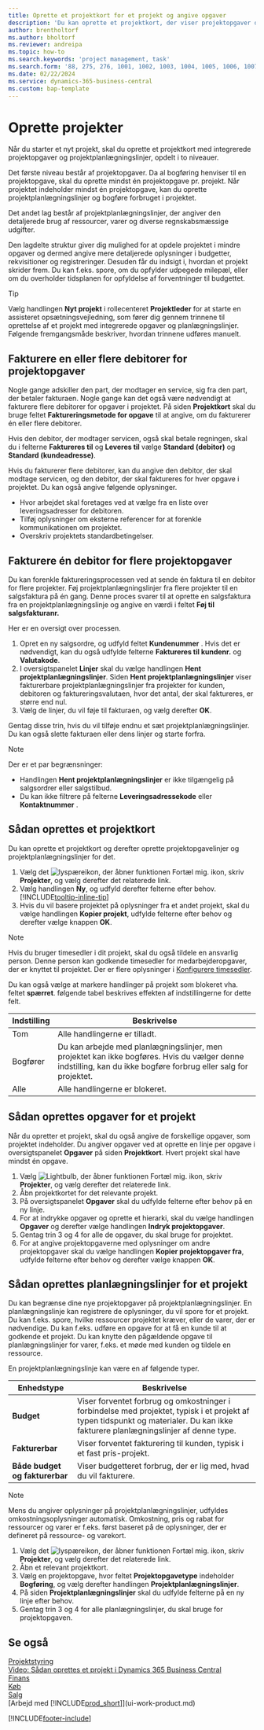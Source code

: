 ```yaml
---
title: Oprette et projektkort for et projekt og angive opgaver
description: 'Du kan oprette et projektkort, der viser projektopgaver og planlægningslinjer, så det er nemmere at administrere status og budgetter for et nyt projekt.'
author: brentholtorf
ms.author: bholtorf
ms.reviewer: andreipa
ms.topic: how-to
ms.search.keywords: 'project management, task'
ms.search.form: '88, 275, 276, 1001, 1002, 1003, 1004, 1005, 1006, 1007, 1020'
ms.date: 02/22/2024
ms.service: dynamics-365-business-central
ms.custom: bap-template
---
```

# <a name="create-projects"></a>Oprette projekter

Når du starter et nyt projekt, skal du oprette et projektkort med integrerede projektopgaver og projektplanlægningslinjer, opdelt i to niveauer.  

Det første niveau består af projektopgaver. Da al bogføring henviser til en projektopgave, skal du oprette mindst én projektopgave pr. projekt. Når projektet indeholder mindst én projektopgave, kan du oprette projektplanlægningslinjer og bogføre forbruget i projektet.

Det andet lag består af projektplanlægningslinjer, der angiver den detaljerede brug af ressourcer, varer og diverse regnskabsmæssige udgifter.

Den lagdelte struktur giver dig mulighed for at opdele projektet i mindre opgaver og dermed angive mere detaljerede oplysninger i budgetter, rekvisitioner og registreringer. Desuden får du indsigt i, hvordan et projekt skrider frem. Du kan f.eks. spore, om du opfylder udpegede milepæl, eller om du overholder tidsplanen for opfyldelse af forventninger til budgettet.

> [!TIP]
> Vælg handlingen **Nyt projekt** i rollecenteret **Projektleder** for at starte en assisteret opsætningsvejledning, som fører dig gennem trinnene til oprettelse af et projekt med integrerede opgaver og planlægningslinjer. Følgende fremgangsmåde beskriver, hvordan trinnene udføres manuelt. <!-- For an example of how to create a project manually, go to [Video: How to create a project in Dynamics 365 Business Central](https://www.youtube.com/watch?v=VqaPWr7BWmw).-->

## <a name="invoice-one-or-more-customers-for-project-tasks"></a>Fakturere en eller flere debitorer for projektopgaver

Nogle gange adskiller den part, der modtager en service, sig fra den part, der betaler fakturaen. Nogle gange kan det også være nødvendigt at fakturere flere debitorer for opgaver i projektet. På siden **Projektkort** skal du bruge feltet **Faktureringsmetode for opgave** til at angive, om du fakturerer én eller flere debitorer.

Hvis den debitor, der modtager servicen, også skal betale regningen, skal du i felterne **Faktureres til** og **Leveres til** vælge **Standard (debitor)** og **Standard (kundeadresse)**.

Hvis du fakturerer flere debitorer, kan du angive den debitor, der skal modtage servicen, og den debitor, der skal faktureres for hver opgave i projektet. Du kan også angive følgende oplysninger.

* Hvor arbejdet skal foretages ved at vælge fra en liste over leveringsadresser for debitoren.
* Tilføj oplysninger om eksterne referencer for at forenkle kommunikationen om projektet.
* Overskriv projektets standardbetingelser.

## <a name="invoice-one-customer-for-multiple-project-tasks"></a>Fakturere én debitor for flere projektopgaver

Du kan forenkle faktureringsprocessen ved at sende én faktura til en debitor for flere projekter. Føj projektplanlægningslinjer fra flere projekter til en salgsfaktura på én gang. Denne proces svarer til at oprette en salgsfaktura fra en projektplanlægningslinje og angive en værdi i feltet **Føj til salgsfakturanr.**

Her er en oversigt over processen.

1. Opret en ny salgsordre, og udfyld feltet **Kundenummer** . Hvis det er nødvendigt, kan du også udfylde felterne **Faktureres til kundenr.** og **Valutakode**.
2. I oversigtspanelet **Linjer** skal du vælge handlingen **Hent projektplanlægningslinjer**. Siden **Hent projektplanlægningslinjer** viser fakturerbare projektplanlægningslinjer fra projekter for kunden, debitoren og faktureringsvalutaen, hvor det antal, der skal faktureres, er større end nul. 
3. Vælg de linjer, du vil føje til fakturaen, og vælg derefter **OK**.

Gentag disse trin, hvis du vil tilføje endnu et sæt projektplanlægningslinjer. Du kan også slette fakturaen eller dens linjer og starte forfra.

> [!NOTE]
> Der er et par begrænsninger:
>
> * Handlingen **Hent projektplanlægningslinjer** er ikke tilgængelig på salgsordrer eller salgstilbud.
> * Du kan ikke filtrere på felterne **Leveringsadressekode** eller **Kontaktnummer** .

## <a name="to-create-a-project-card"></a>Sådan oprettes et projektkort

Du kan oprette et projektkort og derefter oprette projektopgavelinjer og projektplanlægningslinjer for det.

1. Vælg det ![lyspæreikon, der åbner funktionen Fortæl mig.](media/ui-search/search_small.png "Fortæl mig, hvad du vil foretage dig") ikon, skriv **Projekter**, og vælg derefter det relaterede link.  
2. Vælg handlingen **Ny**, og udfyld derefter felterne efter behov. [!INCLUDE[tooltip-inline-tip](includes/tooltip-inline-tip_md.md)]
3. Hvis du vil basere projektet på oplysninger fra et andet projekt, skal du vælge handlingen **Kopier projekt**, udfylde felterne efter behov og derefter vælge knappen **OK**.

> [!NOTE]  
> Hvis du bruger timesedler i dit projekt, skal du også tildele en ansvarlig person. Denne person kan godkende timesedler for medarbejderopgaver, der er knyttet til projektet. Der er flere oplysninger i [Konfigurere timesedler](projects-how-setup-time-sheets.md).

Du kan også vælge at markere handlinger på projekt som blokeret vha. feltet **spærret**. følgende tabel beskrives effekten af indstillingerne for dette felt.

|Indstilling  |Beskrivelse  |
|---------|---------|
|Tom |Alle handlingerne er tilladt.|
|Bogfører    |Du kan arbejde med planlægningslinjer, men projektet kan ikke bogføres. Hvis du vælger denne indstilling, kan du ikke bogføre forbrug eller salg for projektet.|
|Alle  |Alle handlingerne er blokeret.|

## <a name="to-create-tasks-for-a-project"></a>Sådan oprettes opgaver for et projekt

Når du opretter et projekt, skal du også angive de forskellige opgaver, som projektet indeholder. Du angiver opgaver ved at oprette en linje per opgave i oversigtspanelet **Opgaver** på siden **Projektkort**. Hvert projekt skal have mindst én opgave.

1. Vælg ![Lightbulb, der åbner funktionen Fortæl mig.](media/ui-search/search_small.png "Fortæl mig, hvad du vil foretage dig") ikon, skriv **Projekter**, og vælg derefter det relaterede link.
2. Åbn projektkortet for det relevante projekt.
3. På oversigtspanelet **Opgaver** skal du udfylde felterne efter behov på en ny linje.
4. For at indrykke opgaver og oprette et hierarki, skal du vælge handlingen **Opgaver** og derefter vælge handlingen **Indryk projektopgaver**.
5. Gentag trin 3 og 4 for alle de opgaver, du skal bruge for projektet.
6. For at angive projektopgaverne med oplysninger om andre projektopgaver skal du vælge handlingen **Kopier projektopgaver fra**, udfylde felterne efter behov og derefter vælge knappen **OK**.

## <a name="to-create-planning-lines-for-a-project"></a>Sådan oprettes planlægningslinjer for et projekt

Du kan begrænse dine nye projektopgaver på projektplanlægningslinjer. En planlægningslinje kan registrere de oplysninger, du vil spore for et projekt. Du kan f.eks. spore, hvilke ressourcer projektet kræver, eller de varer, der er nødvendige. Du kan f.eks. udføre en opgave for at få en kunde til at godkende et projekt. Du kan knytte den pågældende opgave til planlægningslinjer for varer, f.eks. et møde med kunden og tildele en ressource.  

En projektplanlægningslinje kan være en af følgende typer.  

| Enhedstype | Beskrivelse |
| --- | --- |
| **Budget** |Viser forventet forbrug og omkostninger i forbindelse med projektet, typisk i et projekt af typen tidspunkt og materialer. Du kan ikke fakturere planlægningslinjer af denne type. |
| **Fakturerbar** |Viser forventet fakturering til kunden, typisk i et fast pris-projekt. |
| **Både budget og fakturerbar** |Viser budgetteret forbrug, der er lig med, hvad du vil fakturere. |

> [!NOTE]
> Mens du angiver oplysninger på projektplanlægningslinjer, udfyldes omkostningsoplysninger automatisk. Omkostning, pris og rabat for ressourcer og varer er f.eks. først baseret på de oplysninger, der er defineret på ressource- og varekort.

1. Vælg det ![lyspæreikon, der åbner funktionen Fortæl mig.](media/ui-search/search_small.png "Fortæl mig, hvad du vil foretage dig") ikon, skriv **Projekter**, og vælg derefter det relaterede link.
2. Åbn et relevant projektkort.
3. Vælg en projektopgave, hvor feltet **Projektopgavetype** indeholder **Bogføring**, og vælg derefter handlingen **Projektplanlægningslinjer**.  
4. På siden **Projektplanlægningslinjer** skal du udfylde felterne på en ny linje efter behov.
5. Gentag trin 3 og 4 for alle planlægningslinjer, du skal bruge for projektopgaven.

## <a name="see-also"></a>Se også

[Projektstyring](projects-manage-projects.md)  
[Video: Sådan oprettes et projekt i Dynamics 365 Business Central](https://www.youtube.com/watch?v=VqaPWr7BWmw)  
[Finans](finance.md)  
[Køb](purchasing-manage-purchasing.md)  
[Salg](sales-manage-sales.md)  
[Arbejd med [!INCLUDE[prod_short](includes/prod_short.md)]](ui-work-product.md)  

[!INCLUDE[footer-include](includes/footer-banner.md)]
